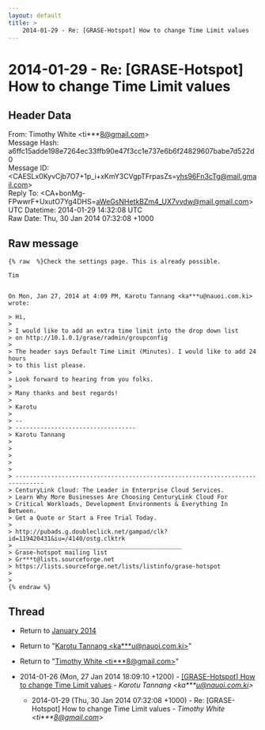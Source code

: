 ```yaml
---
layout: default
title: >
    2014-01-29 - Re: [GRASE-Hotspot] How to change Time Limit values
---
```


# 2014-01-29 - Re: [GRASE-Hotspot] How to change Time Limit values

## Header Data

From: Timothy White \<ti***8@gmail.com\><br>
Message Hash: a6ffc15adde198e7264ec33ffb90e47f3cc1e737e6b6f24829607babe7d522d0<br>
Message ID: \<CAESLx0KyvCjb7O7+1p_i+xKmY3CVgpTFrpasZs=yhs96Fn3cTg@mail.gmail.com\><br>
Reply To: \<CA+bonMg-FPwwrF+UxutO7Yg4DHS=aWeGsNHetkBZm4_UX7vvdw@mail.gmail.com\><br>
UTC Datetime: 2014-01-29 14:32:08 UTC<br>
Raw Date: Thu, 30 Jan 2014 07:32:08 +1000<br>

## Raw message

```
{% raw  %}Check the settings page. This is already possible.

Tim


On Mon, Jan 27, 2014 at 4:09 PM, Karotu Tannang <ka***u@nauoi.com.ki> wrote:

> Hi,
>
> I would like to add an extra time limit into the drop down list
> on http://10.1.0.1/grase/radmin/groupconfig
>
> The header says Default Time Limit (Minutes). I would like to add 24 hours
> to this list please.
>
> Look forward to hearing from you folks.
>
> Many thanks and best regards!
>
> Karotu
>
> --
> ----------------------------------
> Karotu Tannang
>
>
>
>
>
> ------------------------------------------------------------------------------
> CenturyLink Cloud: The Leader in Enterprise Cloud Services.
> Learn Why More Businesses Are Choosing CenturyLink Cloud For
> Critical Workloads, Development Environments & Everything In Between.
> Get a Quote or Start a Free Trial Today.
>
> http://pubads.g.doubleclick.net/gampad/clk?id=119420431&iu=/4140/ostg.clktrk
> _______________________________________________
> Grase-hotspot mailing list
> Gr***t@lists.sourceforge.net
> https://lists.sourceforge.net/lists/listinfo/grase-hotspot
>
>
{% endraw %}
```

## Thread

+ Return to [January 2014](/archive/2014/01)

+ Return to "[Karotu Tannang <ka***u<span>@</span>nauoi.com.ki>](/authors/ka___u_at_nauoi_com_ki)"
+ Return to "[Timothy White <ti***8<span>@</span>gmail.com>](/authors/ti___8_at_gmail_com)"

+ 2014-01-26 (Mon, 27 Jan 2014 18:09:10 +1200) - [[GRASE-Hotspot] How to change Time Limit values](/archive/2014/01/f8c052a3f3cf51c26d321483f9b68c4972e81207bc9e40cc10cc53900495bd71) - _Karotu Tannang \<ka***u@nauoi.com.ki\>_
  + 2014-01-29 (Thu, 30 Jan 2014 07:32:08 +1000) - Re: [GRASE-Hotspot] How to change Time Limit values - _Timothy White \<ti***8@gmail.com\>_

